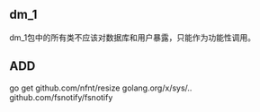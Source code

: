 ## dm_1
dm_1包中的所有类不应该对数据库和用户暴露，只能作为功能性调用。

## ADD
go get github.com/nfnt/resize
golang.org/x/sys/..
github.com/fsnotify/fsnotify